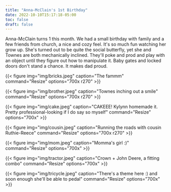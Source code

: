 ```yaml
---
title: "Anna-McClain's 1st Birthday"
date: 2022-10-10T15:17:18-05:00
toc: false
draft: false
---
```


Anna-McClain turns 1 this month. We had a small birthday with family and a few friends from church, a nice and cozy feel. It's so much fun watching her grow up. She's turned out to be quite the social butterfly, yet she and Townes are both mechanically inclined. They'll poke and prod and play with an object until they figure out how to manipulate it. Baby gates and locked doors don't stand a chance. It makes dad proud.

<!--more-->

{{< figure
img="img/bricks.jpeg"
caption="The fammm"
command="Resize"
options="700x r270" >}}

{{< figure
img="img/brother.jpeg"
caption="Townes inching out a smile"
command="Resize"
options="700x r270" >}}

{{< figure
img="img/cake.jpeg"
caption="CAKEEE! Kylynn homemade it. Pretty professional-looking if I do say so myself"
command="Resize"
options="700x" >}}

{{< figure
img="img/cousin.jpeg"
caption="Running the roads with cousin Ruthie-Reece"
command="Resize"
options="700x r270" >}}

{{< figure
img="img/mom.jpeg"
caption="Momma's girl :)"
command="Resize"
options="700x" >}}

{{< figure
img="img/tractor.jpeg"
caption="Crown + John Deere, a fitting combo"
command="Resize"
options="700x" >}}

{{< figure
img="img/tricycle.jpeg"
caption="There's a theme here :) and soon enough she'll be able to pedal"
command="Resize"
options="700x" >}}
